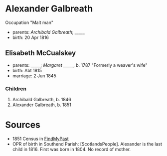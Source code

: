 # Alexander Galbreath

Occupation "Malt man"

- parents: *Archibald Galbreath*; _____
- birth: 20 Apr 1816

## Elisabeth McCualskey

- parents: _____; *Margaret _____*, b. 1787 "Formerly a weaver's wife"
- birth: Abt 1815
- marriage: 2 Jun 1845

### Children

1. Archibald Galbreath, b. 1846
2. Alexander Galbreath, b. 1851

# Sources

- 1851 Census in [FindMyPast](https://www.findmypast.com/transcript?id=GBC%2F1851%2F0019255793)
- OPR of birth in Southend Parish: [ScotlandsPeople].  Alexander is the last child in 1816.  First was born in 1804.  No record of mother.
